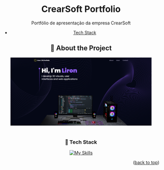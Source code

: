 <a name="readme-top"></a>
<div align="center">


  <h1>CrearSoft Portfolio</h1>
  
  <p>
  Portfólio de apresentação da empresa CrearSoft
  </p>


  * [Tech Stack](#space_invader-tech-stack)


</details>  

<!-- About the Project -->
## :star2: About the Project

<div align="center">
  <img src="readme_assets/3d-portfolio.png" height="auto" width="90%"/>
</div>

<br />




<!-- TechStack -->
### :space_invader: Tech Stack

[![My Skills](https://skillicons.dev/icons?i=js,react,tailwind,threejs)](https://skillicons.dev)

<p align="right">(<a href="#readme-top">back to top</a>)</p>
